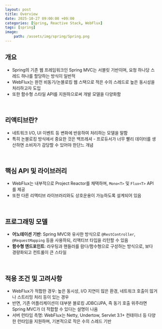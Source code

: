 ```yaml
---
layout: post
title: Overview
date: 2025-10-27 09:00:00 +09:00
categories: [Spring, Reactive Stack, WebFlux]
tags: [spring]
image:
    path: /assets/img/spring/Spring.png
---
```


## 개요

- Spring의 기존 웹 프레임워크인 Spring MVC는 서블릿 기반이며, 요청 하나당 스레드 하나를 할당하는 방식이 일반적
- WebFlux는 완전 비동기/논블로킹 웹 스택으로 적은 수의 스레드로 높은 동시성을 처리하고자 도입
- 또한 함수형 스타일 API를 지원하으로써 개발 모델을 다양화함

<br>

## 리액티브란?

- 네트워크 I/O, UI 이벤트 등 변화에 반응하여 처리하는 모델을 말함
- 특히 논블로킹 방식에서 중요한 것은 백프레셔 - 프로듀서가 너무 빨리 데이터를 생산하면 소비자가 감당할 수 있어야 한단느 개념

<br>

##  핵심 API 및 라이브러리

- WebFlux는 내부적으로 Project Reactor를 채택하며, `Mono<T>` 및 `Flux<T>` API를 제공
- 또한 다른 리액티브 라이브러리와도 상호운용이 가능하도록 설계되어 있음

<br>

## 프로그래밍 모델

- **어노테이션 기반**: Spring MVC와 유사한 방식으로 `@RestController`, `@RequestMapping` 등을 사용하되, 리액티브 타입을 리턴할 수 있음
- **함수형 엔드포인트**: 라우팅과 핸들러를 람다/함수형으로 구성하는 방식으로, 보다 경량화되고 컨트롤이 큰 스타일

<br>

## 적용 조건 및 고려사항

- WebFlux가 적합한 경우: 높은 동시성, I/O 지연이 많은 환경, 네트워크 호출이 많거나 스트리밍 처리 등이 있는 경우
- 반면, 기존 어플리케이션이 대부분 블로킹 JDBC/JPA, 즉 동기 호출 위주라면 Spring MVC가 더 적합할 수 있다는 설명이 나옴
- 서버 런타임 측명: WebFlux는 Netty, Undertow, Servlet 3.1+ 컨테이너 등 다양한 런타임을 지원하며, 기본적으로 작은 수의 스레드 기반